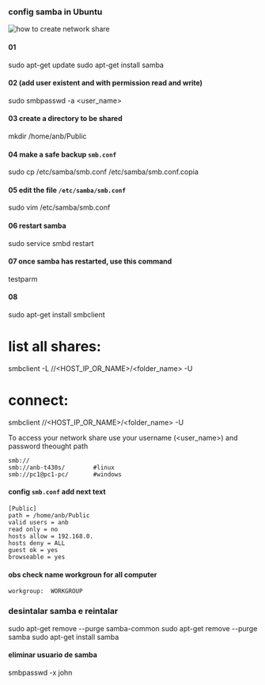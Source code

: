 ### config samba in Ubuntu
![how to create network share](https://goo.gl/0M3IWn)

#### 01
sudo apt-get update
sudo apt-get install samba

#### 02 (add user existent and with permission read and write)
sudo smbpasswd -a <user_name>

#### 03 create a directory to be shared
mkdir /home/anb/Public

#### 04 make a safe backup `smb.conf`
sudo cp /etc/samba/smb.conf /etc/samba/smb.conf.copia

#### 05 edit the file `/etc/samba/smb.conf`
sudo vim /etc/samba/smb.conf

#### 06 restart samba
sudo service smbd restart

#### 07 once samba has restarted, use this command
testparm

#### 08
sudo apt-get install smbclient
# list all shares:
smbclient -L //<HOST_IP_OR_NAME>/<folder_name> -U <user>
# connect:
smbclient //<HOST_IP_OR_NAME>/<folder_name> -U <user>

To access your network share use your username (<user_name>) and password theought path

	smb://
	smb://anb-t430s/		#linux
	smb://pc1@pc1-pc/ 		#windows


#### config `smb.conf` add next text

	[Public]
	path = /home/anb/Public
	valid users = anb
	read only = no
	hosts allow = 192.168.0.
	hosts deny = ALL
	guest ok = yes
	browseable = yes


#### obs check name workgroun for all computer
	
	workgroup:	WORKGROUP


### desintalar samba e reintalar
sudo apt-get remove --purge samba-common
sudo apt-get remove --purge samba
sudo apt-get install samba

#### eliminar usuario de samba
smbpasswd -x john